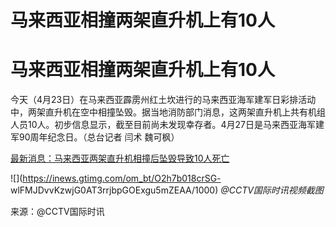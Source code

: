 # 马来西亚相撞两架直升机上有10人

# 马来西亚相撞两架直升机上有10人

今天（4月23日）在马来西亚霹雳州红土坎进行的马来西亚海军建军日彩排活动中，两架直升机在空中相撞坠毁。据当地消防部门消息，这两架直升机上共有机组人员10人。初步信息显示，截至目前尚未发现幸存者。4月27日是马来西亚海军建军90周年纪念日。（总台记者
闫术 魏可枫）

[最新消息：马来西亚两架直升机相撞后坠毁导致10人死亡](https://news.qq.com/rain/a/20240423A03QJE00)

![](https://inews.gtimg.com/om_bt/O2h7b018crSG-
wlFMJDvvKzwjG0AT3rrjbpGOExgu5mZEAA/1000) _@CCTV国际时讯视频截图_

来源：@CCTV国际时讯

